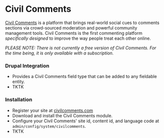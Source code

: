 # Civil Comments

[Civil Comments](https://www.civilcomments.com) is a platform that brings real-world social cues to comments sections via crowd-sourced moderation and powerful community management tools. Civil Comments is the first commenting platform _specifically designed_ to improve the way people treat each other online.

_PLEASE NOTE: There is not currently a free version of Civil Comments. For the time being, it is only available with a subscription._

### Drupal Integration
* Provides a Civil Comments field type that can be added to any fieldable entity.
* TKTK

### Installation</h3>
* Register your site at [civilcomments.com](https://www.civilcomments.com)
* Download and install the Civil Comments module.
* Configure your Civil Comments' site id, content id, and language code at `admin/config/system/civilcomments`.
* TKTK
